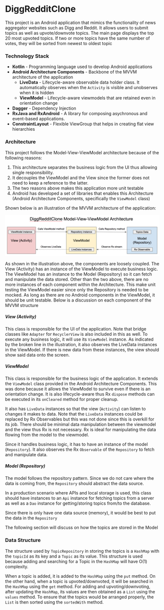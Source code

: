 # DiggRedditClone
This project is an Android application that mimics the functionality of news aggregator websites such as Digg and Reddit. It allows users to submit topics as well as upvote/downvote topics. The main page displays the top 20 most upvoted topics. If two or more topics have the same number of votes, they will be sorted from newest to oldest topic 

### Technology Stack
* __Kotlin__ - Programming language used to develop Android applications
* __Android Architecture Components__ - Backbone of the MVVM architecture of the application
    * __LiveData__ - Lifecycle-aware observable data holder class. It automatically observes when the `Activity` is visible and unobserves when it is hidden
    * __ViewModel__ - Lifecycle-aware viewmodels that are retained even in orientation change
* __Dagger__ - Dependency Injection
* __RxJava and RxAndroid__ - A library for composing asychronous and event-based applications.
* __ConstraintLayout__ - Flexible ViewGroup that helps in creating flat view hierarchies

### Architecture
This project follows the Model-View-ViewModel architecture because of the following reasons:
1. This architecture separates the business logic from the UI thus allowing single responsibility. 
2. It decouples the ViewModel and the View since the former does not need to keep a reference to the latter.
3. The two reasons above makes this application more unit testable
4. Android has developed a set of libraries that enables this Architecture (Android Architecture Components, specifically the `ViewModel` class)

Shown below is an illustration of the MVVM architecture of the application:

![alt text](https://github.com/kssilvoza/DiggRedditClone/blob/dev/markdown/DiggRedditClone_MVVM_Architecture.png "Architecture")

As shown in the illustration above, the components are loosely coupled. The View (Activity) has an instance of the ViewModel to execute business logic. The ViewModel has an instance to the Model (Repository) so it can fetch and manipulate the data stored. Other than the two above, there are no more instances of each component within the Architecture. This make unit testing the ViewModel easier since only the Repository is needed to be mocked. As long as there are no Android components in the ViewModel, it should be unit testable. Below is a discussion on each component of the MVVM structure

##### View (Activity)
This class is responsible for the UI of the application. Note that bridge classes like `Adapter` for `RecyclerView` is also included in this as well. To execute any business logic, it will use its `ViewModel` instance. As indicated by the broken line in the illustration, it also observes the LiveData instances in the ViewModel. If there is new data from these instances, the view should show said data onto the screen. 

##### ViewModel

This class is responsible for the business logic of the application. It extends the `ViewModel` class provided in the Android Architecture Components. This was done because it allows the ViewModel to survive even if there is an orientation change. It is also lifecycle-aware thus Rx `dispose` methods can be executed in its `onCleared` method for proper cleanup. 

It also has `LiveData` instances so that the view (`Activity`) can listen to  changes it makes to data. Note that the `LiveData` instances could be replaced by Rx Observables but this was not done since this is overkill for its job. There should be minimal data manipulation between the viewmodel and the view thus Rx is not necessary. Rx is ideal for manipulating the data flowing from the model to the viewmodel. 

Since it handles business logic, it has to have an instance of the model (`Repository`). It also observes the Rx `Observable` of the `Repository` to fetch and manipulate data. 

##### Model (Repository)
The model follows the repository pattern. Since we do not care where the data is coming from, the `Repository` should abstract the data source.

In a production scenario where APIs and local storage is used, this class should have instances to an `Api` instance for fetching topics from a server as well as a `Dao` instance for getting/storing topics from/to the database.

Since there is only have one data source (memory), it would be best to put the data in the `Repository`

The following section will discuss on how the topics are stored in the Model

### Data Structure
The structure used by `TopicRepository` in storing the topics is a `HashMap` with the `topicId` as its key and a `Topic` as its value. This structure is used because adding and searching for a Topic in the `HashMap` will have O(1) complexity. 

When a topic is added, it is added to the `HashMap` using the `put` method. On the other hand, when a topic is upvoted/downvoted, it will be searched in the `HashMap` using the `get` method. For adding and upvoting/downvoting, after updating the `HashMap`, its values are then obtained as a `List` using the `values` method. To ensure that the topics would be arranged properly, the `List` is then sorted using the `sortedWith` method.  
